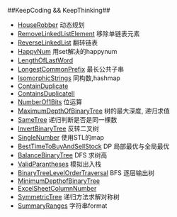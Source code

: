 ##KeepCoding && KeepThinking##


* [HouseRobber](https://leetcode.com/problems/house-robber/) 动态规划 
* [RemoveLinkedListElement](https://leetcode.com/problems/house-robber/) 移除单链表元素
* [ReverseLinkedList](https://leetcode.com/problems/house-robber/) 翻转链表
* [HappyNum](https://leetcode.com/problems/house-robber/) 用set解决的happynum
* [LengthOfLastWord](https://leetcode.com/problems/length-of-last-word/)　
* [LongestCommonPrefix](https://leetcode.com/problems/length-of-last-word/) 最长公共子串　
* [IsomorphicStrings](https://leetcode.com/problems/isomorphic-strings/) 同构数,hashmap
* [ContainDuplicate](https://leetcode.com/problems/contains-duplicate/)
* [ContainsDuplicateII](https://leetcode.com/problems/contains-duplicate/)
* [NumberOf1Bits](https://leetcode.com/problems/number-of-1-bits/) 位运算
* [MaximumDepthOfBinaryTree](https://leetcode.com/problems/maximum-depth-of-binary-tree/) 树的最大深度, 递归求值
* [SameTree](https://leetcode.com/problems/same-tree/) 递归判断是否是同一棵数
* [InvertBinaryTree](https://leetcode.com/problems/invert-binary-tree/) 反转二叉树
* [SingleNumber](https://leetcode.com/problems/single-number/) 使用STL的map
* [BestTimeToBuyAndSellStock](https://leetcode.com/problems/best-time-to-buy-and-sell-stock/) DP 局部最优与全局最优
* [BalanceBinaryTree](https://leetcode.com/problems/balanced-binary-tree/) DFS 求树高
* [ValidParantheses](https://leetcode.com/problems/valid-parentheses/) 模拟出入栈
* [BinaryTreeLevelOrderTraversal](https://leetcode.com/problems/binary-tree-level-order-traversal) BFS 逐层输出树
* [MinimumDepthofBinaryTree](https://leetcode.com/problems/minimum-depth-of-binary-tree/) 
* [ExcelSheetColumnNumber](https://leetcode.com/problems/excel-sheet-column-number/)  
* [SymmetricTree](https://leetcode.com/problems/symmetric-tree/) 递归方法求解对称树  
* [SummaryRanges](https://leetcode.com/problems/summary-ranges/) 字符串format
